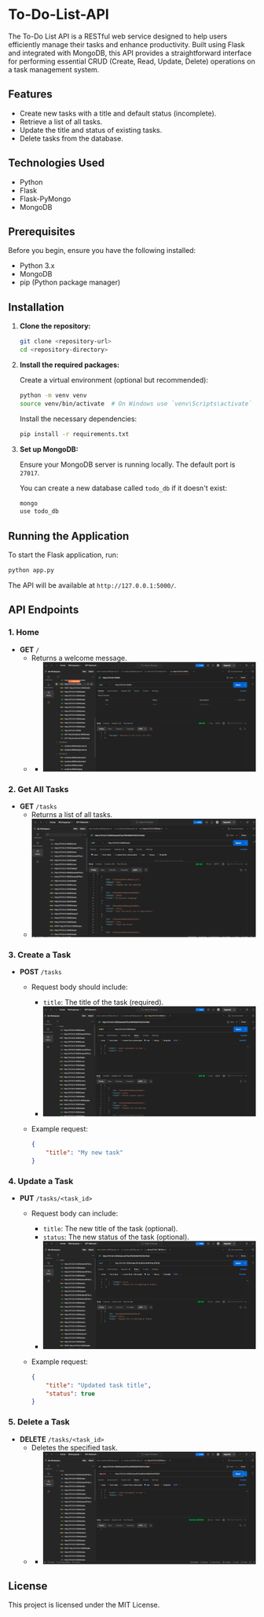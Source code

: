 # To-Do-List-API
The To-Do List API is a RESTful web service designed to help users efficiently manage their tasks and enhance productivity. Built using Flask and integrated with MongoDB, this API provides a straightforward interface for performing essential CRUD (Create, Read, Update, Delete) operations on a task management system.

## Features

- Create new tasks with a title and default status (incomplete).
- Retrieve a list of all tasks.
- Update the title and status of existing tasks.
- Delete tasks from the database.

## Technologies Used

- Python
- Flask
- Flask-PyMongo
- MongoDB

## Prerequisites

Before you begin, ensure you have the following installed:

- Python 3.x
- MongoDB
- pip (Python package manager)

## Installation

1. **Clone the repository:**

   ```bash
   git clone <repository-url>
   cd <repository-directory>
   ```

2. **Install the required packages:**

   Create a virtual environment (optional but recommended):

   ```bash
   python -m venv venv
   source venv/bin/activate  # On Windows use `venv\Scripts\activate`
   ```

   Install the necessary dependencies:

   ```bash
   pip install -r requirements.txt
   ```

3. **Set up MongoDB:**

   Ensure your MongoDB server is running locally. The default port is `27017`.

   You can create a new database called `todo_db` if it doesn't exist:

   ```bash
   mongo
   use todo_db
   ```

## Running the Application

To start the Flask application, run:

```bash
python app.py
```

The API will be available at `http://127.0.0.1:5000/`.

## API Endpoints

### 1. Home

- **GET** `/`
  - Returns a welcome message.
  -  - ![GET Request](./Img/welcome.png)

    
### 2. Get All Tasks

- **GET** `/tasks`
  - Returns a list of all tasks.
  - ![GET Request](./Img/Get.png)

### 3. Create a Task

- **POST** `/tasks`
  - Request body should include:
    - `title`: The title of the task (required).
    - ![POST Request](./Img/post.png)
  - Example request:

    ```json
    {
        "title": "My new task"
    }
    
    ```

### 4. Update a Task

- **PUT** `/tasks/<task_id>`
  - Request body can include:
    - `title`: The new title of the task (optional).
    - `status`: The new status of the task (optional).
    - ![PUT Request](./Img/put.png)
  - Example request:

    ```json
    {
        "title": "Updated task title",
        "status": true
    }
    ```

### 5. Delete a Task

- **DELETE** `/tasks/<task_id>`
  - Deletes the specified task.
  - - ![DELETE Request](./Img/delete.png)

## License

This project is licensed under the MIT License.
